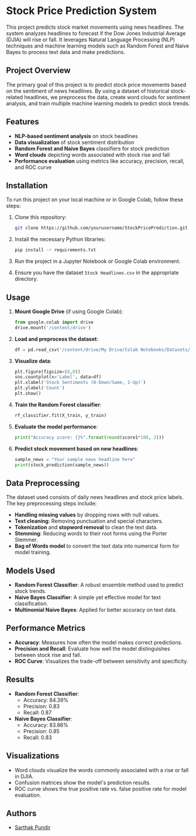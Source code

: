 # Stock Price Prediction System

This project predicts stock market movements using news headlines. The system analyzes headlines to forecast if the Dow Jones Industrial Average (DJIA) will rise or fall. It leverages Natural Language Processing (NLP) techniques and machine learning models such as Random Forest and Naive Bayes to process text data and make predictions.

## Project Overview

The primary goal of this project is to predict stock price movements based on the sentiment of news headlines. By using a dataset of historical stock-related headlines, we preprocess the data, create word clouds for sentiment analysis, and train multiple machine learning models to predict stock trends.

## Features

- **NLP-based sentiment analysis** on stock headlines
- **Data visualization** of stock sentiment distribution
- **Random Forest and Naive Bayes** classifiers for stock prediction
- **Word clouds** depicting words associated with stock rise and fall
- **Performance evaluation** using metrics like accuracy, precision, recall, and ROC curve

## Installation

To run this project on your local machine or in Google Colab, follow these steps:

1. Clone this repository:

    ```bash
    git clone https://github.com/yourusername/StockPricePrediction.git
    ```

2. Install the necessary Python libraries:

    ```bash
    pip install -r requirements.txt
    ```

3. Run the project in a Jupyter Notebook or Google Colab environment.

4. Ensure you have the dataset `Stock Headlines.csv` in the appropriate directory.

## Usage

1. **Mount Google Drive** (if using Google Colab):

    ```python
    from google.colab import drive
    drive.mount('/content/drive')
    ```

2. **Load and preprocess the dataset**:

    ```python
    df = pd.read_csv('/content/drive/My Drive/Colab Notebooks/Datasets/Stock Headlines.csv', encoding='ISO-8859-1')
    ```

3. **Visualize data**:

    ```python
    plt.figure(figsize=(8,8))
    sns.countplot(x='Label', data=df)
    plt.xlabel('Stock Sentiments (0-Down/Same, 1-Up)')
    plt.ylabel('Count')
    plt.show()
    ```

4. **Train the Random Forest classifier**:

    ```python
    rf_classifier.fit(X_train, y_train)
    ```

5. **Evaluate the model performance**:

    ```python
    print("Accuracy score: {}%".format(round(score1*100, 2)))
    ```

6. **Predict stock movement based on new headlines**:

    ```python
    sample_news = "Your sample news headline here"
    print(stock_prediction(sample_news))
    ```

## Data Preprocessing

The dataset used consists of daily news headlines and stock price labels. The key preprocessing steps include:

- **Handling missing values** by dropping rows with null values.
- **Text cleaning**: Removing punctuation and special characters.
- **Tokenization** and **stopword removal** to clean the text data.
- **Stemming**: Reducing words to their root forms using the Porter Stemmer.
- **Bag of Words model** to convert the text data into numerical form for model training.

## Models Used

- **Random Forest Classifier**: A robust ensemble method used to predict stock trends.
- **Naive Bayes Classifier**: A simple yet effective model for text classification.
- **Multinomial Naive Bayes**: Applied for better accuracy on text data.

## Performance Metrics

- **Accuracy**: Measures how often the model makes correct predictions.
- **Precision and Recall**: Evaluate how well the model distinguishes between stock rise and fall.
- **ROC Curve**: Visualizes the trade-off between sensitivity and specificity.

## Results

- **Random Forest Classifier**:
  - Accuracy: 84.39%
  - Precision: 0.83
  - Recall: 0.87
- **Naive Bayes Classifier**:
  - Accuracy: 83.86%
  - Precision: 0.85
  - Recall: 0.83

## Visualizations

- Word clouds visualize the words commonly associated with a rise or fall in DJIA.
- Confusion matrices show the model's prediction results.
- ROC curve shows the true positive rate vs. false positive rate for model evaluation.


## Authors

- [Sarthak Pundir](https://github.com/krimerwool)

